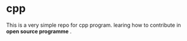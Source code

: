 # cpp
This is a very simple repo for cpp program.
learing how to contribute in **open source programme** .